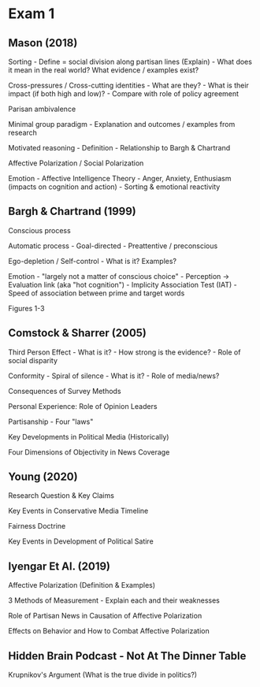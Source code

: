 # Exam 1

## Mason (2018)

Sorting
    - Define = social division along partisan lines (Explain)
    - What does it mean in the real world? What evidence / examples exist?

Cross-pressures / Cross-cutting identities
    - What are they?
    - What is their impact (if both high and low)?
    - Compare with role of policy agreement

Parisan ambivalence

Minimal group paradigm
    - Explanation and outcomes / examples from research

Motivated reasoning
    - Definition
    - Relationship to Bargh & Chartrand

Affective Polarization / Social Polarization

Emotion
    - Affective Intelligence Theory
    - Anger, Anxiety, Enthusiasm (impacts on cognition and action)
    - Sorting & emotional reactivity

## Bargh & Chartrand (1999)

Conscious process

Automatic process
    - Goal-directed
    - Preattentive / preconscious

Ego-depletion / Self-control
    - What is it? Examples?

Emotion
    - "largely not a matter of conscious choice"
    - Perception -> Evaluation link (aka "hot cognition")
    - Implicity Association Test (IAT)
        - Speed of association between prime and target words

Figures 1-3

## Comstock & Sharrer (2005)

Third Person Effect
    - What is it?
    - How strong is the evidence?
    - Role of social disparity

Conformity
    - Spiral of silence
        - What is it?
        - Role of media/news?

Consequences of Survey Methods

Personal Experience: Role of Opinion Leaders

Partisanship
    - Four "laws"

Key Developments in Political Media (Historically)

Four Dimensions of Objectivity in News Coverage

## Young (2020)

Research Question & Key Claims

Key Events in Conservative Media Timeline

Fairness Doctrine

Key Events in Development of Political Satire

## Iyengar Et Al. (2019)

Affective Polarization (Definition & Examples)

3 Methods of Measurement
    - Explain each and their weaknesses

Role of Partisan News in Causation of Affective Polarization

Effects on Behavior and How to Combat Affective Polarization

## Hidden Brain Podcast - Not At The Dinner Table

Krupnikov's Argument (What is the true divide in politics?)
